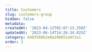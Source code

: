 ```yaml
---
title: Customers
slug: customers-group
hidden: false
metadata: 
createdAt: '2023-04-12T02:07:13.250Z'
updatedAt: '2023-06-14T14:26:34.025Z'
category: 6483560b2e0a290051a971e1
order: 3
---
```


